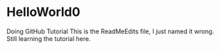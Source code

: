 # HelloWorld0
Doing GitHub Tutorial
This is the ReadMeEdits file, I just named it wrong. 
Still learning the tutorial here.

